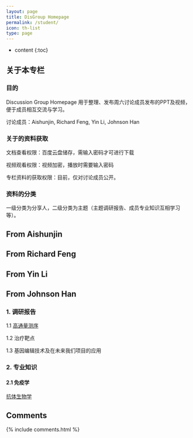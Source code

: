 ```yaml
---
layout: page
title: DisGroup Homepage
permalink: /student/
icon: th-list
type: page
---
```

* content
{:toc}
## 关于本专栏

### 目的

Discussion Group Homepage 用于整理、发布周六讨论成员发布的PPT及视频，便于成员相互交流与学习。

讨论成员：Aishunjin, Richard Feng, Yin Li, Johnson Han
### 关于的资料获取

文档查看权限：百度云盘储存，需输入密码才可进行下载

视频观看权限：视频加密，播放时需要输入密码

专栏资料的获取权限：目前，仅对讨论成员公开。

### 资料的分类

一级分类为分享人，二级分类为主题（主题调研报告、成员专业知识互相学习等）。

## From Aishunjin

## From Richard Feng

## From Yin Li

## From Johnson Han

### 1. 调研报告

1.1 [高通量测序](http://v.youku.com/v_show/id_XMzEzODYwMjQ4NA==.html)

1.2 治疗靶点

1.3 基因编辑技术及在未来我们项目的应用

### 2. 专业知识

#### 2.1 免疫学

[抗体生物学](http://v.youku.com/v_show/id_XMjkxNjAxMjQ1Ng==.html)
## Comments

{% include comments.html %}
